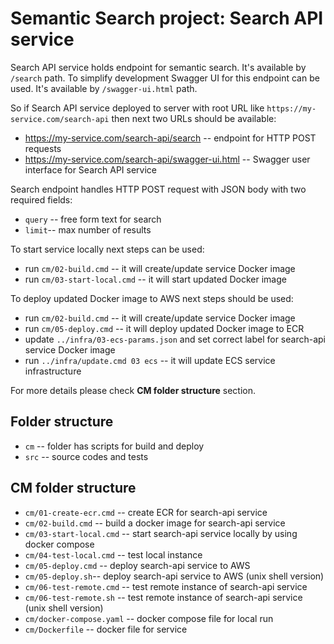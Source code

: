 # Semantic Search project: Search API service

Search API service holds endpoint for semantic search. It's available by `/search` path.
To simplify development Swagger UI for this endpoint can be used. It's available by `/swagger-ui.html` path.

So if Search API service deployed to server with root URL like `https://my-service.com/search-api` then next two 
URLs should be available:
- https://my-service.com/search-api/search -- endpoint for HTTP POST requests
- https://my-service.com/search-api/swagger-ui.html -- Swagger user interface for Search API service 

Search endpoint handles HTTP POST request with JSON body with two required fields: 
- `query` -- free form text for search 
- `limit`-- max number of results

To start service locally next steps can be used:
- run `cm/02-build.cmd` -- it will create/update service Docker image
- run `cm/03-start-local.cmd` -- it will start updated Docker image

To deploy updated Docker image to AWS next steps should be used:
- run `cm/02-build.cmd` -- it will create/update service Docker image
- run `cm/05-deploy.cmd` -- it will deploy updated Docker image to ECR
- update `../infra/03-ecs-params.json` and set correct label for search-api service Docker image
- run `../infra/update.cmd 03 ecs` -- it will update ECS service infrastructure

For more details please check __CM folder structure__ section. 

## Folder structure

- `cm` -- folder has scripts for build and deploy
- `src` -- source codes and tests

## CM folder structure

- `cm/01-create-ecr.cmd` -- create ECR for search-api service
- `cm/02-build.cmd` -- build a docker image for search-api service
- `cm/03-start-local.cmd` -- start search-api service locally by using docker compose
- `cm/04-test-local.cmd` -- test local instance
- `cm/05-deploy.cmd` -- deploy search-api service to AWS
- `cm/05-deploy.sh`-- deploy search-api service to AWS (unix shell version)
- `cm/06-test-remote.cmd` -- test remote instance of search-api service
- `cm/06-test-remote.sh` -- test remote instance of search-api service (unix shell version)
- `cm/docker-compose.yaml` -- docker compose file for local run
- `cm/Dockerfile` -- docker file for service